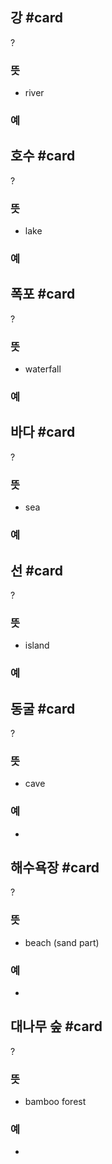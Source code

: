 ## 강 #card
?
### 뜻
- river
### 예
<!--SR:!2025-06-03,236,332-->

## 호수 #card
?
### 뜻
- lake
### 예
<!--SR:!2025-05-19,188,312-->

## 폭포 #card
?
### 뜻
- waterfall
### 예
<!--SR:!2025-02-19,105,264-->

## 바다 #card
?
### 뜻
- sea
### 예
<!--SR:!2025-06-07,219,324-->

## 선 #card
?
### 뜻
- island
### 예
<!--SR:!2025-03-03,130,298-->

## 동굴 #card
?
### 뜻
- cave
### 예
-
<!--SR:!2024-11-24,6,252-->

## 해수욕장 #card
?
### 뜻
- beach (sand part)
### 예
-
<!--SR:!2025-02-02,82,288-->

## 대나무 숲 #card
?
### 뜻
- bamboo forest
### 예
-
<!--SR:!2024-12-17,35,292-->
